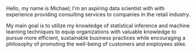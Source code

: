Hello, my name is Michael; I'm an aspiring data scientist with with experience providing consulting services to companies in the retail industry.

My main goal is to utilize my knowledge of statistical inference and machine learning techniques to equip organizations with valuable knowledge to pursue
more efficient, sustainable business practices while encouraging a philosophy of promoting the well-being of customers and employees alike.



<!---
mictyler12/mictyler12 is a ✨ special ✨ repository because its `README.md` (this file) appears on your GitHub profile.
You can click the Preview link to take a look at your changes.
--->
